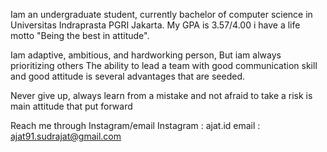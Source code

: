 Iam an undergraduate student, currently bachelor of computer science in Universitas Indraprasta PGRI Jakarta. My GPA is 3.57/4.00 i have a life motto "Being the best in attitude".

Iam adaptive, ambitious, and hardworking person, But iam always prioritizing others
The ability to lead a team with good communication skill and good attitude is several advantages that are seeded. 

Never give up, always learn from a mistake and not afraid to take a risk is main attitude that put forward

Reach me through Instagram/email
Instagram : ajat.id
email : ajat91.sudrajat@gmail.com
